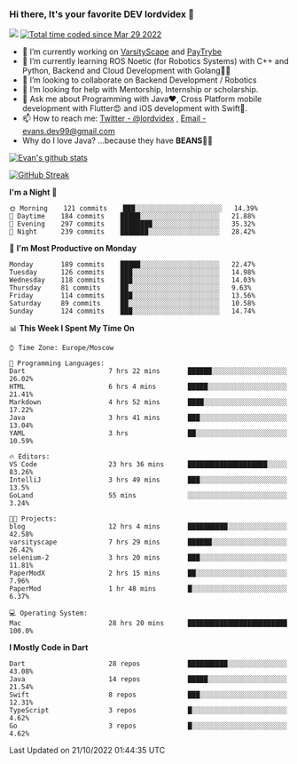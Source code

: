 ### Hi there, It's your favorite DEV lordvidex 👋
<img src="https://komarev.com/ghpvc/?username=lordvidex&label=Views&color=blue&style=plastic" /> <a href="https://wakatime.com/@0e56db35-d16b-410a-acc0-4085055304bf"><img src="https://wakatime.com/badge/user/0e56db35-d16b-410a-acc0-4085055304bf.svg" alt="Total time coded since Mar 29 2022" /></a>

- 🔭 I’m currently working on [VarsityScape](https://varsityscape.com) and [PayTrybe](https://www.paytrybe.com)
- 🌱 I’m currently learning ROS Noetic (for Robotics Systems) with C++ and Python, Backend and Cloud Development with Golang🧙🏼
- 👯 I’m looking to collaborate on Backend Development / Robotics
- 🤔 I’m looking for help with Mentorship, Internship or scholarship.
- 💬 Ask me about Programming with Java❤️, Cross Platform mobile development with Flutter😍 and iOS development with Swift🚀.
- 📫 How to reach me: [Twitter - @lordvidex](https://twitter.com/lordvidex) , [Email - evans.dev99@gmail.com](mailto:evans.dev99@gmail.com?body=Hello%20Evans,)
- Why do I love Java? ...because they have **BEANS**🤤😋

<div>
<!-- <a href="https://github.com/lordvidex">
  <img src="https://github-readme-stats.vercel.app/api/top-langs/?username=lordvidex&theme=light" />
</a>    -->
<!-- [![Top Langs](https://github-readme-stats.vercel.app/api/top-langs/?username=lordvidex)](https://github.com/lordvidex/)  -->
<a href="https://github.com/lordvidex">
 <img src="https://github-readme-stats.vercel.app/api?username=lordvidex&show_icons=true&theme=light&line_height=27" alt="Evan's github stats"/>
</a>
</div>

[![GitHub Streak](https://github-readme-streak-stats.herokuapp.com?user=lordvidex&theme=github-dark&hide_border=true)](https://git.io/streak-stats)

<!--
  <a href="https://github.com/iampawan/FlutterExampleApps">
    <img align="center" src="https://github-readme-stats.vercel.app/api/pin/?username=iampawan&repo=FlutterExampleApps&theme=light" />

  </a>
  <a href="https://github.com/iampawan/VelocityX">
   <img align="center" src="https://github-readme-stats.vercel.app/api/pin/?username=iampawan&repo=VelocityX&theme=light" />
  </a>
-->
<!--START_SECTION:waka-->
**I'm a Night 🦉** 

```text
🌞 Morning    121 commits    ███░░░░░░░░░░░░░░░░░░░░░░   14.39% 
🌆 Daytime    184 commits    █████░░░░░░░░░░░░░░░░░░░░   21.88% 
🌃 Evening    297 commits    ████████░░░░░░░░░░░░░░░░░   35.32% 
🌙 Night      239 commits    ███████░░░░░░░░░░░░░░░░░░   28.42%

```
📅 **I'm Most Productive on Monday** 

```text
Monday       189 commits    █████░░░░░░░░░░░░░░░░░░░░   22.47% 
Tuesday      126 commits    ███░░░░░░░░░░░░░░░░░░░░░░   14.98% 
Wednesday    118 commits    ███░░░░░░░░░░░░░░░░░░░░░░   14.03% 
Thursday     81 commits     ██░░░░░░░░░░░░░░░░░░░░░░░   9.63% 
Friday       114 commits    ███░░░░░░░░░░░░░░░░░░░░░░   13.56% 
Saturday     89 commits     ██░░░░░░░░░░░░░░░░░░░░░░░   10.58% 
Sunday       124 commits    ███░░░░░░░░░░░░░░░░░░░░░░   14.74%

```


📊 **This Week I Spent My Time On** 

```text
⌚︎ Time Zone: Europe/Moscow

💬 Programming Languages: 
Dart                     7 hrs 22 mins       ██████░░░░░░░░░░░░░░░░░░░   26.02% 
HTML                     6 hrs 4 mins        █████░░░░░░░░░░░░░░░░░░░░   21.41% 
Markdown                 4 hrs 52 mins       ████░░░░░░░░░░░░░░░░░░░░░   17.22% 
Java                     3 hrs 41 mins       ███░░░░░░░░░░░░░░░░░░░░░░   13.04% 
YAML                     3 hrs               ██░░░░░░░░░░░░░░░░░░░░░░░   10.59%

🔥 Editors: 
VS Code                  23 hrs 36 mins      ████████████████████░░░░░   83.26% 
IntelliJ                 3 hrs 49 mins       ███░░░░░░░░░░░░░░░░░░░░░░   13.5% 
GoLand                   55 mins             ░░░░░░░░░░░░░░░░░░░░░░░░░   3.24%

🐱‍💻 Projects: 
blog                     12 hrs 4 mins       ██████████░░░░░░░░░░░░░░░   42.58% 
varsityscape             7 hrs 29 mins       ██████░░░░░░░░░░░░░░░░░░░   26.42% 
selenium-2               3 hrs 20 mins       ███░░░░░░░░░░░░░░░░░░░░░░   11.81% 
PaperModX                2 hrs 15 mins       ██░░░░░░░░░░░░░░░░░░░░░░░   7.96% 
PaperMod                 1 hr 48 mins        █░░░░░░░░░░░░░░░░░░░░░░░░   6.37%

💻 Operating System: 
Mac                      28 hrs 20 mins      █████████████████████████   100.0%

```

**I Mostly Code in Dart** 

```text
Dart                     28 repos            ██████████░░░░░░░░░░░░░░░   43.08% 
Java                     14 repos            █████░░░░░░░░░░░░░░░░░░░░   21.54% 
Swift                    8 repos             ███░░░░░░░░░░░░░░░░░░░░░░   12.31% 
TypeScript               3 repos             █░░░░░░░░░░░░░░░░░░░░░░░░   4.62% 
Go                       3 repos             █░░░░░░░░░░░░░░░░░░░░░░░░   4.62%

```



 Last Updated on 21/10/2022 01:44:35 UTC
<!--END_SECTION:waka-->
